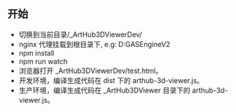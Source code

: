 ## 开始

- 切换到当前目录/\_ArtHub3DViewerDev/
- nginx 代理挂载到根目录下, e.g: D:GASEngineV2
- npm install
- npm run watch
- 浏览器打开 \_ArtHub3DViewerDev/test.html。
- 开发环境，编译生成代码在 dist 下的 arthub-3d-viewer.js。
- 生产环境，编译生成代码在 \_ArtHub3DViewer 目录下的 arthub-3d-viewer.js。

